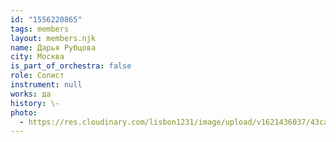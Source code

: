 ```yaml
---
id: "1556220865"
tags: members
layout: members.njk
name: Дарья Рубцова
city: Москва
is_part_of_orchestra: false
role: Солист
instrument: null
works: да
history: \-
photo:
  - https://res.cloudinary.com/lisbon1231/image/upload/v1621436037/43ca7d1c95f894d0a377bc42fcd69a6c_zovwh2.jpg
---
```

